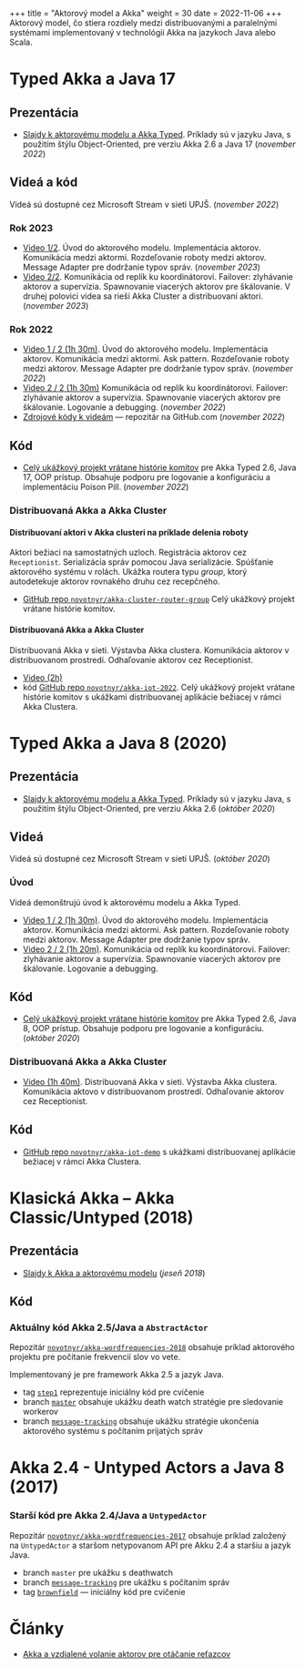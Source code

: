+++
title = "Aktorový model a Akka"
weight = 30
date = 2022-11-06
+++
Aktorový model, čo stiera rozdiely medzi distribuovanými a paralelnými systémami implementovaný v technológii Akka na jazykoch Java alebo Scala.
<!-- more -->

# Typed Akka a Java 17

## Prezentácia

*	[Slajdy k aktorovému modelu a Akka Typed](kopr-actors-akka-typed-2022.pdf). Príklady sú v jazyku Java, s použitím štýlu Object-Oriented, pre verziu Akka 2.6 a Java 17 (*november 2022*)

## Videá a kód
Videá sú dostupné cez Microsoft Stream v sieti UPJŠ. (*november 2022*)

### Rok 2023

- [Video 1/2](https://upjs.sharepoint.com/:li:/s/KOPR202324/E03l4ggWEk1Nkxa3SYpzceUBv8qNd9imVpIQonVh5_czxg?e=DDG4Ni). Úvod do aktorového modelu. Implementácia aktorov. Komunikácia medzi aktormi. Rozdeľovanie roboty medzi aktorov. Message Adapter pre dodržanie typov správ. (*november 2023*)
- [Video 2/2](https://upjs.sharepoint.com/:li:/s/KOPR202324/Ezf6Xeg-nOlAuc3_AXYPVAgBwqvBUOS0jzLtY8bT2UyV4A?e=01UTMq). Komunikácia od replík ku koordinátorovi. Failover: zlyhávanie aktorov a supervízia. Spawnovanie viacerých aktorov pre škálovanie. V druhej polovici videa sa rieši Akka Cluster a distribuovaní aktori.  (*november 2023*)

### Rok 2022

- [Video 1 / 2 (1h 30m)](https://upjs.sharepoint.com/:v:/s/KOPR2022/EfKM420n6ShEnbyn9nA1cpEBBD9H0xRgm8aGTAyWEr4zxQ?e=nnv6hX
  ). Úvod do aktorového modelu. Implementácia aktorov. Komunikácia medzi aktormi. Ask pattern. Rozdeľovanie roboty medzi aktorov. Message Adapter pre dodržanie typov správ. (*november 2022*)
- [Video 2 / 2 (1h 30m)](https://upjs.sharepoint.com/:v:/s/KOPR2022/EXsszRY3WnlKkL6a-fZrsGoBOpHZHAFF52AfLNxf9FGuWw?e=cMfTe9)
  Komunikácia od replík ku koordinátorovi. Failover: zlyhávanie aktorov a supervízia. Spawnovanie viacerých aktorov pre škálovanie. Logovanie a debugging. (*november 2022*)
- [Zdrojové kódy k videám](https://github.com/novotnyr/akka-wordfreq-typed-2022-pre/tree/master) — repozitár na GitHub.com (*november 2022*)

## Kód

- [Celý ukážkový projekt vrátane histórie komitov](https://github.com/novotnyr/akka-wordfrequencies-2022/commits/master) pre Akka Typed 2.6, Java 17, OOP prístup. Obsahuje podporu pre logovanie a konfiguráciu a implementáciu Poison Pill. (*november 2022*)

### Distribuovaná Akka a Akka Cluster

#### Distribuovaní aktori v Akka clusteri na príklade delenia roboty

Aktori bežiaci na samostatných uzloch. Registrácia aktorov cez `Receptionist`. Serializácia správ pomocou Java serializácie. Spúšťanie aktorového systému v rolách. Ukážka routera typu _group_, ktorý autodetekuje aktorov rovnakého druhu cez recepčného.

- [GitHub repo `novotnyr/akka-cluster-router-group`](https://github.com/novotnyr/akka-cluster-router-group)
Celý ukážkový projekt vrátane histórie komitov.

#### Distribuovaná Akka a Akka Cluster

Distribuovaná Akka v sieti. Výstavba Akka clustera. Komunikácia aktorov v distribuovanom prostredí. Odhaľovanie aktorov cez Receptionist.

- [Video (2h)](https://upjs.sharepoint.com/:v:/s/KOPR2022/EaHgukTDiFZMkIe2nol9AtIB-ywxfXaUAZ_J9EUt8FUs2A?e=krp3DT) 
- kód [GitHub repo `novotnyr/akka-iot-2022`](https://github.com/novotnyr/akka-iot-2022).
Celý ukážkový projekt vrátane histórie komitov s ukážkami distribuovanej aplikácie bežiacej v rámci Akka Clustera.

# Typed Akka a Java 8 (2020) 

## Prezentácia

*	[Slajdy k aktorovému modelu a Akka Typed](kopr-actors-akka-typed-2020.pdf). Príklady sú v jazyku Java, s použitím štýlu Object-Oriented, pre verziu Akka 2.6 (*október 2020*)

## Videá
Videá sú dostupné cez Microsoft Stream v sieti UPJŠ. (*október 2020*)

### Úvod
Videá demonštrujú úvod k aktorovému modelu a Akka Typed. 

- [Video 1 / 2 (1h 30m)](https://web.microsoftstream.com/video/ed515cc4-209c-4393-8937-38689e19dc81). Úvod do aktorového modelu. Implementácia aktorov. Komunikácia medzi aktormi. Ask pattern. Rozdeľovanie roboty medzi aktorov. Message Adapter pre dodržanie typov správ. 
- [Video 2 / 2 (1h 20m)](https://web.microsoftstream.com/video/1799f42f-942d-42ac-90a8-488bae2a758a). Komunikácia od replík ku koordinátorovi. Failover: zlyhávanie aktorov a supervízia. Spawnovanie viacerých aktorov pre škálovanie. Logovanie a debugging.

## Kód

- [Celý ukážkový projekt vrátane histórie komitov](https://github.com/novotnyr/akka-wordfreq-typed-2020/commits/main) pre Akka Typed 2.6, Java 8, OOP prístup. Obsahuje podporu pre logovanie a konfiguráciu. (*október 2020*)


### Distribuovaná Akka a Akka Cluster

- [Video (1h 40m)](https://web.microsoftstream.com/video/4f7bf229-3710-4186-82f1-c6db93da5e15). Distribuovaná Akka v sieti. Výstavba Akka clustera. Komunikácia aktovo v distribuovanom prostredí. Odhaľovanie aktorov cez Receptionist.

## Kód

- [GitHub repo `novotnyr/akka-iot-demo`](https://github.com/novotnyr/akka-iot-demo) s ukážkami distribuovanej aplikácie bežiacej v rámci Akka Clustera.

# Klasická Akka – Akka Classic/Untyped (2018)

## Prezentácia

*	[Slajdy k Akka a aktorovému modelu](kopr-actors-akka-2018.pdf) (*jeseň 2018*)

## Kód

### Aktuálny kód Akka 2.5/Java a `AbstractActor`
Repozitár [`novotnyr/akka-wordfrequencies-2018`](https://github.com/novotnyr/akka-wordfrequencies-2018) obsahuje príklad aktorového projektu pre počítanie frekvencií slov vo vete.

Implementovaný je pre framework Akka 2.5 a jazyk Java.

* tag [`step1`](https://github.com/novotnyr/akka-wordfrequencies-2018/tree/step1) reprezentuje iniciálny kód pre cvičenie
* branch [`master`](https://github.com/novotnyr/akka-wordfrequencies-2018/tree/master) obsahuje ukážku death watch stratégie pre sledovanie workerov
* branch [`message-tracking`](https://github.com/novotnyr/akka-wordfrequencies-2018/tree/message-count-tracking) obsahuje ukážku stratégie ukončenia aktorového systému s počítaním prijatých správ

# Akka 2.4 - Untyped Actors a Java 8 (2017)

### Starší kód pre Akka 2.4/Java a `UntypedActor`
Repozitár [`novotnyr/akka-wordfrequencies-2017`](https://github.com/novotnyr/akka-wordfrequencies-2017/commits/master) obsahuje príklad založený na `UntypedActor` a staršom netypovanom API pre Akku 2.4 a staršiu a jazyk Java.

*	branch `master` pre ukážku s deathwatch
*	branch [`message-tracking`](https://github.com/novotnyr/akka-wordfrequencies/tree/message-tracking) pre ukážku s počítaním správ
*	tag [`brownfield`](https://github.com/novotnyr/akka-wordfrequencies/tree/brownfield) — iniciálny kód pre cvičenie

# Články

*	[Akka a vzdialené volanie aktorov pre otáčanie reťazcov](http://ics.upjs.sk/~novotnyr/blog/1568/akka-a-vzdialene-volanie-aktorov-pre-otacanie-retazcov)
